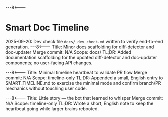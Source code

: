 ---8<---
# Smart Doc Timeline

2025-09-20: Dev check file `docs/_dev_check.md` written to verify end-to-end generation.
---8<---
Title: Minor docs scaffolding for diff-detector and doc-updater
Merge commit: N/A
Scope: docs/
TL;DR: Added documentation scaffolding for the updated diff-detector and doc-updater components; no user-facing API changes.

---8<---
Title: Minimal timeline heartbeat to validate PR flow
Merge commit: N/A
Scope: timeline-only
TL;DR: Appended a small, English entry to SMART_TIMELINE.md to exercise the minimal mode and confirm branch/PR mechanics without touching user code.

---8<---
Title: Little story — the bot that learned to whisper
Merge commit: N/A
Scope: timeline-only
TL;DR: Wrote a short, English note to keep the heartbeat going while larger brains rebooted.
